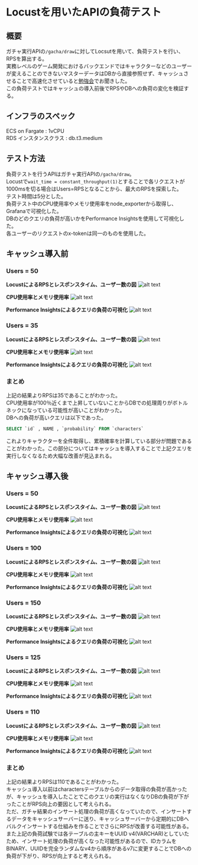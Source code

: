 # Locustを用いたAPIの負荷テスト
## 概要
ガチャ実行APIの`/gacha/draw`に対してLocsutを用いて、負荷テストを行い、RPSを算出する。</br>
実務レベルのゲーム開発におけるバックエンドではキャラクターなどのユーザーが変えることのできないマスターデータはDBから直接参照せず、キャッシュさせることで高速化させていると[勉強会](https://cyberagent.connpass.com/event/328082/)でお聞きした。</br>
この負荷テストではキャッシュの導入前後でRPSやDBへの負荷の変化を検証する。
## インフラのスペック
ECS on Fargate : 1vCPU</br>
RDS インスタンスクラス : db.t3.medium</br>

## テスト方法
負荷テストを行うAPIはガチャ実行APIの`/gacha/draw`。</br>
Locustで`wait_time = constant_throughput(1)`とすることで各リクエストが1000msを切る場合はUsers=RPSとなることから、最大のRPSを探索した。</br>
テスト時間は5分とした。</br>
負荷テスト中のCPU使用率やメモリ使用率をnode_exporterから取得し、Grafanaで可視化した。</br>
DBのどのクエリの負荷が高いかをPerformance Insightsを使用して可視化した。</br>
各ユーザーのリクエストのx-tokenは同一のものを使用した。</br>


## キャッシュ導入前
### Users = 50
**LocustによるRPSとレスポンスタイム、ユーザー数の図**
![alt text](./img/before_cache/users_50/locust_result.png)</br>

**CPU使用率とメモリ使用率**
![alt text](./img/before_cache/users_50/cpu_memory.png)</br>

**Performance Insightsによるクエリの負荷の可視化**
![alt text](./img/before_cache/users_50/performance_insights.png)</br>
### Users = 35
**LocustによるRPSとレスポンスタイム、ユーザー数の図**
![alt text](./img/before_cache/users_35/locust_result.png)</br>

**CPU使用率とメモリ使用率**
![alt text](./img/before_cache/users_35/cpu_memory.png)</br>

**Performance Insightsによるクエリの負荷の可視化**
![alt text](./img/before_cache/users_35/performance_insights.png)</br>

### まとめ
上記の結果よりRPSは35であることがわかった。</br>
CPU使用率が100％近くまで上昇していないことからDBでの処理周りがボトルネックになっている可能性が高いことがわかった。</br>
DBへの負荷が高いクエリは以下であった。
```sql
SELECT `id` , NAME , `probability` FROM `characters`
```
これよりキャラクターを全件取得し、累積確率を計算している部分が問題であることがわかった。この部分についてはキャッシュを導入することで上記クエリを実行しなくなるため大幅な改善が見込まれる。
## キャッシュ導入後
### Users = 50
**LocustによるRPSとレスポンスタイム、ユーザー数の図**
![alt text](./img/after_cache/users_50/locust_result.png)</br>

**CPU使用率とメモリ使用率**
![alt text](./img/after_cache/users_50/cpu_memory.png)</br>

**Performance Insightsによるクエリの負荷の可視化**
![alt text](./img/after_cache/users_50/performance_insights.png)</br>

### Users = 100
**LocustによるRPSとレスポンスタイム、ユーザー数の図**
![alt text](./img/after_cache/users_100/locust_result.png)</br>

**CPU使用率とメモリ使用率**
![alt text](./img/after_cache/users_100/cpu_memory.png)</br>

**Performance Insightsによるクエリの負荷の可視化**
![alt text](./img/after_cache/users_100/performance_insights.png)</br>

### Users = 150
**LocustによるRPSとレスポンスタイム、ユーザー数の図**
![alt text](./img/after_cache/users_150/locust_result.png)</br>

**CPU使用率とメモリ使用率**
![alt text](./img/after_cache/users_150/cpu_memory.png)</br>

**Performance Insightsによるクエリの負荷の可視化**
![alt text](./img/after_cache/users_150/performance_insights.png)</br>

### Users = 125
**LocustによるRPSとレスポンスタイム、ユーザー数の図**
![alt text](./img/after_cache/users_125/locust_result.png)</br>

**CPU使用率とメモリ使用率**
![alt text](./img/after_cache/users_125/cpu_memory.png)</br>

**Performance Insightsによるクエリの負荷の可視化**
![alt text](./img/after_cache/users_125/performance_insights.png)</br>

### Users = 110
**LocustによるRPSとレスポンスタイム、ユーザー数の図**
![alt text](./img/after_cache/users_110/locust_result.png)</br>

**CPU使用率とメモリ使用率**
![alt text](./img/after_cache/users_110/cpu_memory.png)</br>

**Performance Insightsによるクエリの負荷の可視化**
![alt text](./img/after_cache/users_110/performance_insights.png)</br>

### まとめ
上記の結果よりRPSは110であることがわかった。</br>
キャッシュ導入以前はcharactersテーブルからのデータ取得の負荷が高かったが、キャッシュを導入したことでこのクエリの実行はなくなりDBの負荷が下がったことがRPS向上の要因として考えられる。</br>
ただ、ガチャ結果のインサート処理の負荷が高くなっていたので、インサートするデータをキャッシュサーバーに送り、キャッシュサーバーから定期的にDBへバルクインサートする仕組みを作ることでさらにRPSが改善する可能性がある。</br>
また上記の負荷試験では各テーブルの主キーをUUID v4(VARCHAR)としていたため、インサート処理の負荷が高くなった可能性があるので、IDカラムをBINARY、UUIDを完全ランダムなv4から順序があるv7に変更することでDBへの負荷が下がり、RPSが向上すると考えられる。
